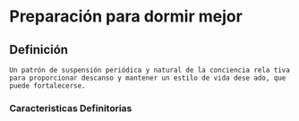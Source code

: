 # Preparación para dormir mejor
## Definición
	Un patrón de suspensión periódica y natural de la conciencia rela tiva para proporcionar descanso y mantener un estilo de vida dese ado, que puede fortalecerse.

### Caracteristicas Definitorias


